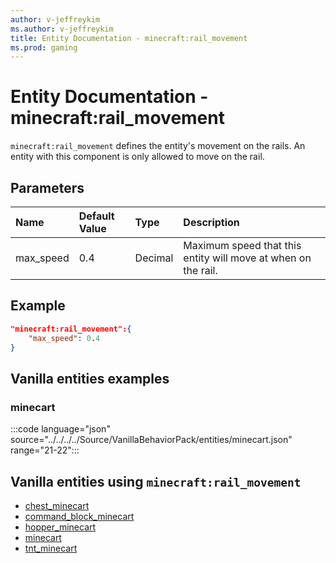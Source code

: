 ```yaml
---
author: v-jeffreykim
ms.author: v-jeffreykim
title: Entity Documentation - minecraft:rail_movement
ms.prod: gaming
---
```


# Entity Documentation - minecraft:rail_movement

`minecraft:rail_movement` defines the entity's movement on the rails. An entity with this component is only allowed to move on the rail.

## Parameters

|Name |Default Value  |Type  |Description  |
|:----------|:----------|:----------|:----------|
| max_speed| 0.4| Decimal| Maximum speed that this entity will move at when on the rail. |

## Example

```json
"minecraft:rail_movement":{
    "max_speed": 0.4
}
```

## Vanilla entities examples

### minecart

:::code language="json" source="../../../../Source/VanillaBehaviorPack/entities/minecart.json" range="21-22":::

## Vanilla entities using `minecraft:rail_movement`

- [chest_minecart](../../../../Source/VanillaBehaviorPack_Snippets/entities/chest_minecart.md)
- [command_block_minecart](../../../../Source/VanillaBehaviorPack_Snippets/entities/command_block_minecart.md)
- [hopper_minecart](../../../../Source/VanillaBehaviorPack_Snippets/entities/hopper_minecart.md)
- [minecart](../../../../Source/VanillaBehaviorPack_Snippets/entities/minecart.md)
- [tnt_minecart](../../../../Source/VanillaBehaviorPack_Snippets/entities/tnt_minecart.md)